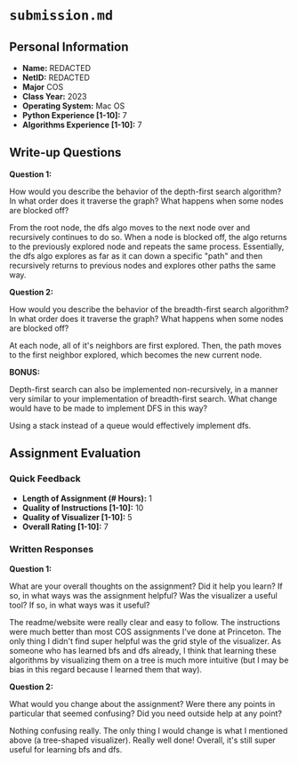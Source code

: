 # `submission.md`

## Personal Information

- **Name:** REDACTED
- **NetID:** REDACTED
- **Major** COS
- **Class Year:** 2023
- **Operating System:** Mac OS
- **Python Experience [1-10]:** 7
- **Algorithms Experience [1-10]:** 7

## Write-up Questions

**Question 1:**

How would you describe the behavior of the depth-first search algorithm? In what order does it traverse the graph? What happens when some nodes are blocked off?

From the root node, the dfs algo moves to the next node over and recursively continues to do so. When a node is blocked off, the algo returns to the previously explored node and repeats the same process. Essentially, the dfs algo explores as far as it can down a specific "path" and then recursively returns to previous nodes and explores other paths the same way.

**Question 2:**

How would you describe the behavior of the breadth-first search algorithm? In what order does it traverse the graph? What happens when some nodes are blocked off?

At each node, all of it's neighbors are first explored. Then, the path moves to the first neighbor explored, which becomes the new current node.

**BONUS:**

Depth-first search can also be implemented non-recursively, in a manner very similar to your implementation of breadth-first search. What change would have to be made to implement DFS in this way?

Using a stack instead of a queue would effectively implement dfs.

## Assignment Evaluation

### Quick Feedback

- **Length of Assignment (# Hours):** 1
- **Quality of Instructions [1-10]:** 10
- **Quality of Visualizer [1-10]:** 5
- **Overall Rating [1-10]:** 7

### Written Responses

**Question 1:**

What are your overall thoughts on the assignment? Did it help you learn? If so, in what ways was the assignment helpful? Was the visualizer a useful tool? If so, in what ways was it useful?

The readme/website were really clear and easy to follow. The instructions were much better than most COS assignments I've done at Princeton. The only thing I didn't find super helpful was the grid style of the visualizer. As someone who has learned bfs and dfs already, I think that learning these algorithms by visualizing them on a tree is much more intuitive (but I may be bias in this regard because I learned them that way).

**Question 2:**

What would you change about the assignment? Were there any points in particular that seemed confusing? Did you need outside help at any point?

Nothing confusing really. The only thing I would change is what I mentioned above (a tree-shaped visualizer). Really well done! Overall, it's still super useful for learning bfs and dfs.
